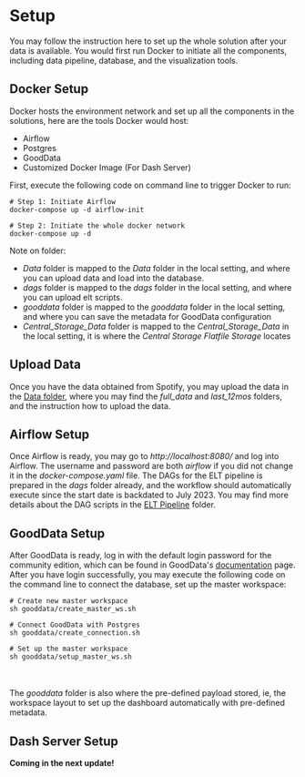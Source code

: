 # Setup
You may follow the instruction here to set up the whole solution after your data is available. You would first run Docker to initiate all the components, including data pipeline, database, and the visualization tools.

## Docker Setup
Docker hosts the environment network and set up all the components in the solutions, here are the tools Docker would host:
<ul>
	<li>Airflow</li>
	<li>Postgres</li>
	<li>GoodData</li>
	<li>Customized Docker Image (For Dash Server)</li>
</ul>

First, execute the following code on command line to trigger Docker to run:

```
# Step 1: Initiate Airflow
docker-compose up -d airflow-init

# Step 2: Initiate the whole docker network
docker-compose up -d
```

Note on folder: 
<ul>
	<li><i>Data</i> folder is mapped to the <i>Data</i> folder in the local setting, and where you can upload data and load into the database.</li>
	<li><i>dags</i> folder is mapped to the <i>dags</i> folder in the local setting, and where you can upload elt scripts.</li>
	<li><i>gooddata</i> folder is mapped to the <i>gooddata</i> folder in the local setting, and where you can save the metadata for GoodData configuration</li>
	<li><i>Central_Storage_Data</i> folder is mapped to the <i>Central_Storage_Data</i> in the local setting, it is where the <i>Central Storage Flatfile Storage</i> locates</li>
</ul>

## Upload Data
Once you have the data obtained from Spotify, you may upload the data in the [Data folder](../Data), where you may find the <i>full_data</i> and <i>last_12mos</i> folders, and the instruction how to upload the data.

## Airflow Setup
Once Airflow is ready, you may go to <i>http://localhost:8080/</i> and log into Airflow. The username and password are both <i>airflow</i> if you did not change it in the <i>docker-compose.yaml</i> file. The DAGs for the ELT pipeline is prepared in the <i>dags</i> folder already, and the workflow should automatically execute since the start date is backdated to July 2023. You may find more details about the DAG scripts in the [ELT Pipeline](../Data/ELT/Pipeline) folder.

## GoodData Setup
After GoodData is ready, log in with the default login password for the community edition, which can be found in GoodData's <a href="https://www.gooddata.com/developers/cloud-native/doc/2.4/deploy-and-install/community-edition/">documentation</a> page. After you have login successfully, you may execute the following code on the command line to connect the database, set up the master workspace:

```
# Create new master workspace
sh gooddata/create_master_ws.sh

# Connect GoodData with Postgres
sh gooddata/create_connection.sh

# Set up the master workspace
sh gooddata/setup_master_ws.sh
```

<br><br>
The <i>gooddata</i> folder is also where the pre-defined payload stored, ie, the workspace layout to set up the dashboard automatically with pre-defined metadata.

## Dash Server Setup
<b>Coming in the next update!</b>